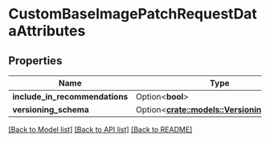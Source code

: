 # CustomBaseImagePatchRequestDataAttributes

## Properties

Name | Type | Description | Notes
------------ | ------------- | ------------- | -------------
**include_in_recommendations** | Option<**bool**> |  | [optional]
**versioning_schema** | Option<[**crate::models::VersioningSchema**](VersioningSchema.md)> |  | [optional]

[[Back to Model list]](../README.md#documentation-for-models) [[Back to API list]](../README.md#documentation-for-api-endpoints) [[Back to README]](../README.md)


